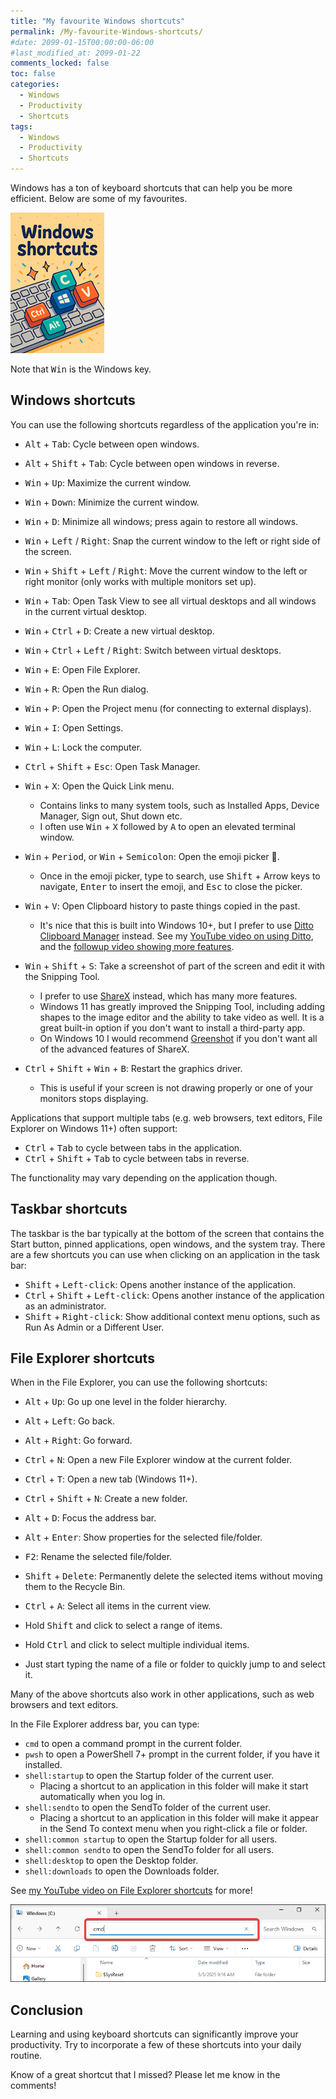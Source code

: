 ```yaml
---
title: "My favourite Windows shortcuts"
permalink: /My-favourite-Windows-shortcuts/
#date: 2099-01-15T00:00:00-06:00
#last_modified_at: 2099-01-22
comments_locked: false
toc: false
categories:
  - Windows
  - Productivity
  - Shortcuts
tags:
  - Windows
  - Productivity
  - Shortcuts
---
```


Windows has a ton of keyboard shortcuts that can help you be more efficient.
Below are some of my favourites.

![Windows shortcuts cartoon image](/assets/Posts/2025-09-24-My-favourit-Windows-shortcuts/windows-shortcuts-cartoon-image.png)

Note that <kbd>Win</kbd> is the Windows key.

## Windows shortcuts

You can use the following shortcuts regardless of the application you're in:

- <kbd>Alt</kbd> + <kbd>Tab</kbd>: Cycle between open windows.
- <kbd>Alt</kbd> + <kbd>Shift</kbd> + <kbd>Tab</kbd>: Cycle between open windows in reverse.

- <kbd>Win</kbd> + <kbd>Up</kbd>: Maximize the current window.
- <kbd>Win</kbd> + <kbd>Down</kbd>: Minimize the current window.
- <kbd>Win</kbd> + <kbd>D</kbd>: Minimize all windows; press again to restore all windows.
- <kbd>Win</kbd> + <kbd>Left</kbd> / <kbd>Right</kbd>: Snap the current window to the left or right side of the screen.
- <kbd>Win</kbd> + <kbd>Shift</kbd> + <kbd>Left</kbd> / <kbd>Right</kbd>: Move the current window to the left or right monitor (only works with multiple monitors set up).

- <kbd>Win</kbd> + <kbd>Tab</kbd>: Open Task View to see all virtual desktops and all windows in the current virtual desktop.
- <kbd>Win</kbd> + <kbd>Ctrl</kbd> + <kbd>D</kbd>: Create a new virtual desktop.
- <kbd>Win</kbd> + <kbd>Ctrl</kbd> + <kbd>Left</kbd> / <kbd>Right</kbd>: Switch between virtual desktops.

- <kbd>Win</kbd> + <kbd>E</kbd>: Open File Explorer.
- <kbd>Win</kbd> + <kbd>R</kbd>: Open the Run dialog.
- <kbd>Win</kbd> + <kbd>P</kbd>: Open the Project menu (for connecting to external displays).
- <kbd>Win</kbd> + <kbd>I</kbd>: Open Settings.
- <kbd>Win</kbd> + <kbd>L</kbd>: Lock the computer.
- <kbd>Ctrl</kbd> + <kbd>Shift</kbd> + <kbd>Esc</kbd>: Open Task Manager.
- <kbd>Win</kbd> + <kbd>X</kbd>: Open the Quick Link menu.
  - Contains links to many system tools, such as Installed Apps, Device Manager, Sign out, Shut down etc.
  - I often use <kbd>Win</kbd> + <kbd>X</kbd> followed by <kbd>A</kbd> to open an elevated terminal window.
- <kbd>Win</kbd> + <kbd>Period</kbd>, or <kbd>Win</kbd> + <kbd>Semicolon</kbd>: Open the emoji picker 🤩.
  - Once in the emoji picker, type to search, use <kbd>Shift</kbd> + Arrow keys to navigate, <kbd>Enter</kbd> to insert the emoji, and <kbd>Esc</kbd> to close the picker.

- <kbd>Win</kbd> + <kbd>V</kbd>: Open Clipboard history to paste things copied in the past.
  - It's nice that this is built into Windows 10+, but I prefer to use [Ditto Clipboard Manager](https://sabrogden.github.io/Ditto/) instead.
  See my [YouTube video on using Ditto](https://youtu.be/bBvKvJfWw2c?si=VCoUFqnJAV5VwnAn), and the [followup video showing more features](https://youtu.be/0fRL6PFGckM?si=wILKOwQg1msrnVVN).
- <kbd>Win</kbd> + <kbd>Shift</kbd> + <kbd>S</kbd>: Take a screenshot of part of the screen and edit it with the Snipping Tool.
  - I prefer to use [ShareX](https://getsharex.com) instead, which has many more features.
  - Windows 11 has greatly improved the Snipping Tool, including adding shapes to the image editor and the ability to take video as well.
  It is a great built-in option if you don't want to install a third-party app.
  - On Windows 10 I would recommend [Greenshot](https://getgreenshot.org) if you don't want all of the advanced features of ShareX.

- <kbd>Ctrl</kbd> + <kbd>Shift</kbd> + <kbd>Win</kbd> + <kbd>B</kbd>: Restart the graphics driver.
  - This is useful if your screen is not drawing properly or one of your monitors stops displaying.

Applications that support multiple tabs (e.g. web browsers, text editors, File Explorer on Windows 11+) often support:

- <kbd>Ctrl</kbd> + <kbd>Tab</kbd> to cycle between tabs in the application.
- <kbd>Ctrl</kbd> + <kbd>Shift</kbd> + <kbd>Tab</kbd> to cycle between tabs in reverse.

The functionality may vary depending on the application though.

## Taskbar shortcuts

The taskbar is the bar typically at the bottom of the screen that contains the Start button, pinned applications, open windows, and the system tray.
There are a few shortcuts you can use when clicking on an application in the task bar:

- <kbd>Shift</kbd> + <kbd>Left-click</kbd>: Opens another instance of the application.
- <kbd>Ctrl</kbd> + <kbd>Shift</kbd> + <kbd>Left-click</kbd>: Opens another instance of the application as an administrator.
- <kbd>Shift</kbd> + <kbd>Right-click</kbd>: Show additional context menu options, such as Run As Admin or a Different User.

## File Explorer shortcuts

When in the File Explorer, you can use the following shortcuts:

- <kbd>Alt</kbd> + <kbd>Up</kbd>: Go up one level in the folder hierarchy.
- <kbd>Alt</kbd> + <kbd>Left</kbd>: Go back.
- <kbd>Alt</kbd> + <kbd>Right</kbd>: Go forward.

- <kbd>Ctrl</kbd> + <kbd>N</kbd>: Open a new File Explorer window at the current folder.
- <kbd>Ctrl</kbd> + <kbd>T</kbd>: Open a new tab (Windows 11+).
- <kbd>Ctrl</kbd> + <kbd>Shift</kbd> + <kbd>N</kbd>: Create a new folder.

- <kbd>Alt</kbd> + <kbd>D</kbd>: Focus the address bar.
- <kbd>Alt</kbd> + <kbd>Enter</kbd>: Show properties for the selected file/folder.
- <kbd>F2</kbd>: Rename the selected file/folder.
- <kbd>Shift</kbd> + <kbd>Delete</kbd>: Permanently delete the selected items without moving them to the Recycle Bin.

- <kbd>Ctrl</kbd> + <kbd>A</kbd>: Select all items in the current view.
- Hold <kbd>Shift</kbd> and click to select a range of items.
- Hold <kbd>Ctrl</kbd> and click to select multiple individual items.
- Just start typing the name of a file or folder to quickly jump to and select it.

Many of the above shortcuts also work in other applications, such as web browsers and text editors.

In the File Explorer address bar, you can type:

- `cmd` to open a command prompt in the current folder.
- `pwsh` to open a PowerShell 7+ prompt in the current folder, if you have it installed.
- `shell:startup` to open the Startup folder of the current user.
  - Placing a shortcut to an application in this folder will make it start automatically when you log in.
- `shell:sendto` to open the SendTo folder of the current user.
  - Placing a shortcut to an application in this folder will make it appear in the Send To context menu when you right-click a file or folder.
- `shell:common startup` to open the Startup folder for all users.
- `shell:common sendto` to open the SendTo folder for all users.
- `shell:desktop` to open the Desktop folder.
- `shell:downloads` to open the Downloads folder.

See [my YouTube video on File Explorer shortcuts](https://youtu.be/-ixXAB2Gc0M?si=1lJ7Bx7UJqAQ6U5O) for more!

![File Explorer address bar](/assets/Posts/2025-09-24-My-favourit-Windows-shortcuts/file-explorer-address-bar.png)

## Conclusion

Learning and using keyboard shortcuts can significantly improve your productivity.
Try to incorporate a few of these shortcuts into your daily routine.

Know of a great shortcut that I missed?
Please let me know in the comments!
